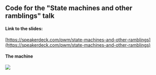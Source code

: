 ## Code for the "State machines and other ramblings" talk

#### Link to the slides: 
[https://speakerdeck.com/pwm/state-machines-and-other-ramblings](https://speakerdeck.com/pwm/state-machines-and-other-ramblings)

#### The machine

![](https://cdn.rawgit.com/pwm/fsm-talk/master/diagram/person.svg)

